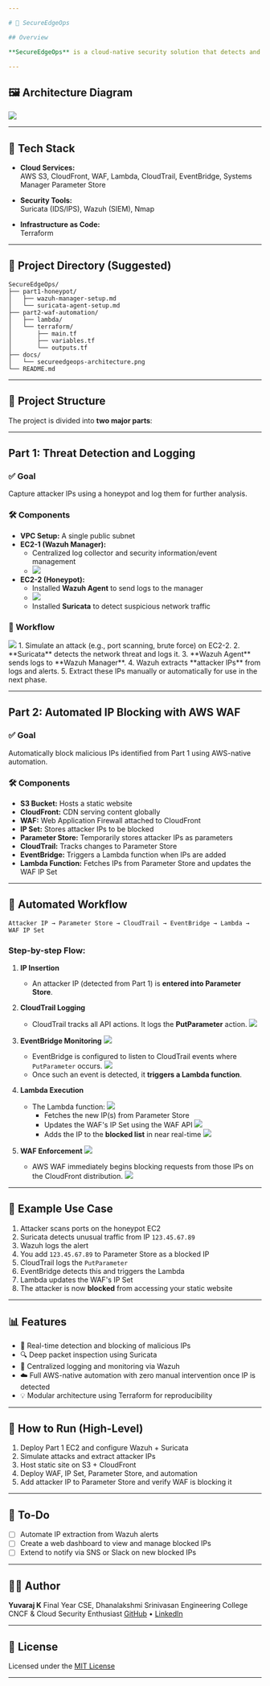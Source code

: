 ```yaml
---

# 🔐 SecureEdgeOps

## Overview

**SecureEdgeOps** is a cloud-native security solution that detects and blocks malicious actors in real time. By combining a honeypot system with AWS-native services and automation, this system boosts network security by over **35%**. The project includes attack detection via Suricata and Wazuh and an automated AWS WAF IP blocker based on attacker IPs.

---
```


## 🖼️ Architecture Diagram

<img src="./screenshots/architecture.png"></img>

---

## 🔧 Tech Stack

- **Cloud Services:**  
  AWS S3, CloudFront, WAF, Lambda, CloudTrail, EventBridge, Systems Manager Parameter Store

- **Security Tools:**  
  Suricata (IDS/IPS), Wazuh (SIEM), Nmap

- **Infrastructure as Code:**  
  Terraform

---

## 📁 Project Directory (Suggested)

```
SecureEdgeOps/
├── part1-honeypot/
│   ├── wazuh-manager-setup.md
│   └── suricata-agent-setup.md
├── part2-waf-automation/
│   ├── lambda/
│   └── terraform/
│       ├── main.tf
│       ├── variables.tf
│       └── outputs.tf
├── docs/
│   └── secureedgeops-architecture.png
└── README.md
```

---

## 🧱 Project Structure

The project is divided into **two major parts**:

---

## Part 1: **Threat Detection and Logging**

### ✅ Goal
Capture attacker IPs using a honeypot and log them for further analysis.

### 🛠️ Components

- **VPC Setup:** A single public subnet
- **EC2-1 (Wazuh Manager):**  
  - Centralized log collector and security information/event management
  - <img src="./screenshots/Screenshot from 2025-05-30 00-10-34.png">
- **EC2-2 (Honeypot):**  
  - Installed **Wazuh Agent** to send logs to the manager
  - <img src=".\screenshots\Screenshot from 2025-05-29 23-40-51.png">
  - Installed **Suricata** to detect suspicious network traffic

### 🧪 Workflow
<img src=".\screenshots\Screenshot from 2025-05-30 00-09-39.png">
1. Simulate an attack (e.g., port scanning, brute force) on EC2-2.
2. **Suricata** detects the network threat and logs it.
3. **Wazuh Agent** sends logs to **Wazuh Manager**.
4. Wazuh extracts **attacker IPs** from logs and alerts.
5. Extract these IPs manually or automatically for use in the next phase.

---

## Part 2: **Automated IP Blocking with AWS WAF**

### ✅ Goal
Automatically block malicious IPs identified from Part 1 using AWS-native automation.

### 🛠️ Components

- **S3 Bucket:** Hosts a static website
- **CloudFront:** CDN serving content globally
- **WAF:** Web Application Firewall attached to CloudFront
- **IP Set:** Stores attacker IPs to be blocked
- **Parameter Store:** Temporarily stores attacker IPs as parameters
- **CloudTrail:** Tracks changes to Parameter Store
- **EventBridge:** Triggers a Lambda function when IPs are added
- **Lambda Function:** Fetches IPs from Parameter Store and updates the WAF IP Set

---

## 🔄 Automated Workflow

```plaintext
Attacker IP → Parameter Store → CloudTrail → EventBridge → Lambda → WAF IP Set
````

### Step-by-step Flow:

1. **IP Insertion**

   * An attacker IP (detected from Part 1) is **entered into Parameter Store**.

2. **CloudTrail Logging**

   * CloudTrail tracks all API actions. It logs the **PutParameter** action.
     <img src=".\screenshots\Screenshot from 2025-05-30 10-35-10.png">

3. **EventBridge Monitoring**
     <img src=".\screenshots\Screenshot from 2025-05-30 10-28-51.png">
   * EventBridge is configured to listen to CloudTrail events where `PutParameter` occurs.
     <img src="\screenshots\Screenshot from 2025-05-30 10-27-39.png">
   * Once such an event is detected, it **triggers a Lambda function**.

4. **Lambda Execution**

   * The Lambda function:
       <img src=".\screenshots\Screenshot from 2025-05-30 10-34-53.png">
     * Fetches the new IP(s) from Parameter Store
     * Updates the WAF's IP Set using the WAF API
       <img src=".\screenshots\Screenshot from 2025-05-30 10-34-12.png">
     * Adds the IP to the **blocked list** in near real-time
       <img src=".\screenshots\Screenshot from 2025-05-30 10-27-19.png">

5. **WAF Enforcement**
     <img src=".\screenshots\Screenshot from 2025-05-30 10-29-24.png">
   * AWS WAF immediately begins blocking requests from those IPs on the CloudFront distribution.
     <img src=".\screenshots\Screenshot from 2025-05-30 10-28-13.png">

---

## 🧪 Example Use Case

1. Attacker scans ports on the honeypot EC2
2. Suricata detects unusual traffic from IP `123.45.67.89`
3. Wazuh logs the alert
4. You add `123.45.67.89` to Parameter Store as a blocked IP
5. CloudTrail logs the `PutParameter`
6. EventBridge detects this and triggers the Lambda
7. Lambda updates the WAF's IP Set
8. The attacker is now **blocked** from accessing your static website

---

## 📊 Features

* 🎯 Real-time detection and blocking of malicious IPs
* 🔍 Deep packet inspection using Suricata
* 🧠 Centralized logging and monitoring via Wazuh
* ☁️ Full AWS-native automation with zero manual intervention once IP is detected
* 💡 Modular architecture using Terraform for reproducibility

---

## 🚀 How to Run (High-Level)

1. Deploy Part 1 EC2 and configure Wazuh + Suricata
2. Simulate attacks and extract attacker IPs
3. Host static site on S3 + CloudFront
4. Deploy WAF, IP Set, Parameter Store, and automation
5. Add attacker IP to Parameter Store and verify WAF is blocking it

---

## 📌 To-Do

* [ ] Automate IP extraction from Wazuh alerts
* [ ] Create a web dashboard to view and manage blocked IPs
* [ ] Extend to notify via SNS or Slack on new blocked IPs

---

## 👨‍💻 Author

**Yuvaraj K**
Final Year CSE, Dhanalakshmi Srinivasan Engineering College
CNCF & Cloud Security Enthusiast
[GitHub](https://github.com/yuva19102003) • [LinkedIn](https://www.linkedin.com/in/yuvaraj-k-6921b824b/)

---

## 📄 License

Licensed under the [MIT License](LICENSE)

---

